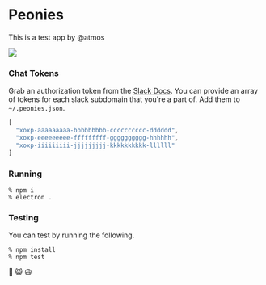 # Peonies

This is a test app by @atmos

![](https://cloud.githubusercontent.com/assets/38/7949418/88e29856-0942-11e5-98b0-17d37dae54e3.jpg)

### Chat Tokens

Grab an authorization token from the [Slack Docs](https://api.slack.com/web). You can provide an array of tokens for each slack subdomain that you're a part of. Add them to `~/.peonies.json`.

```javascript
[
  "xoxp-aaaaaaaaa-bbbbbbbbb-cccccccccc-dddddd",
  "xoxp-eeeeeeeee-fffffffff-gggggggggg-hhhhhh",
  "xoxp-iiiiiiiii-jjjjjjjjj-kkkkkkkkkk-llllll"
]
```

### Running

    % npm i
    % electron .

### Testing

You can test by running the following.
    
    % npm install
    % npm test

:revolving_hearts: :smiley_cat: :smiley:
